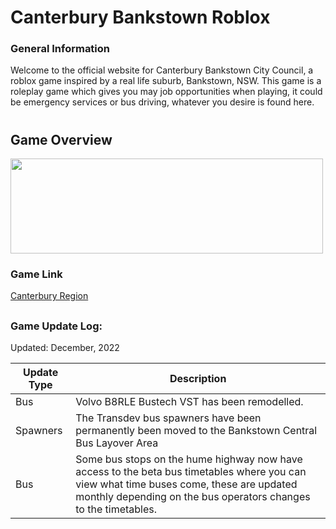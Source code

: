 # Canterbury Bankstown Roblox
### General Information
Welcome to the official website for Canterbury Bankstown City Council, a roblox game inspired by a real life suburb, Bankstown, NSW. This game is a roleplay game which gives you may job opportunities when playing, it could be emergency services or bus driving, whatever you desire is found here.

# 

## Game Overview


<img src="https://user-images.githubusercontent.com/102143827/208001303-ea2d093a-72fb-431c-b1d1-64cddb721aef.png" width="500" height="152" />

### Game Link
[Canterbury Region](https://web.roblox.com/games/11648891857/Canterbury-Region)

## 

### Game Update Log: 
Updated: December, 2022

| Update Type | Description       |
| ----------- | ----------------- |
| Bus         | Volvo B8RLE Bustech VST has been remodelled.               |
| Spawners    | The Transdev bus spawners have been permanently been moved to the Bankstown Central Bus Layover Area |
| Bus         | Some bus stops on the hume highway now have access to the beta bus timetables where you can view what time buses come, these are updated monthly depending on the bus operators changes to the timetables. |
